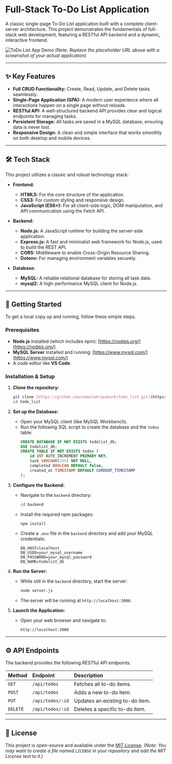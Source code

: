 # Full-Stack To-Do List Application

A classic single-page To-Do List application built with a complete client-server architecture. This project demonstrates the fundamentals of full-stack web development, featuring a RESTful API backend and a dynamic, interactive frontend.

![ToDo List App Demo](https://placehold.co/800x400/3498db/ffffff?text=ToDo+App+Screenshot)
*(Note: Replace the placeholder URL above with a screenshot of your actual application)*

---

## ✨ Key Features

- **Full CRUD Functionality:** Create, Read, Update, and Delete tasks seamlessly.
- **Single-Page Application (SPA):** A modern user experience where all interactions happen on a single page without reloads.
- **RESTful API:** A well-structured backend API provides clear and logical endpoints for managing tasks.
- **Persistent Storage:** All tasks are saved in a MySQL database, ensuring data is never lost.
- **Responsive Design:** A clean and simple interface that works smoothly on both desktop and mobile devices.

---

## 🛠️ Tech Stack

This project utilizes a classic and robust technology stack:

- **Frontend:**
  - **HTML5:** For the core structure of the application.
  - **CSS3:** For custom styling and responsive design.
  - **JavaScript (ES6+):** For all client-side logic, DOM manipulation, and API communication using the Fetch API.

- **Backend:**
  - **Node.js:** A JavaScript runtime for building the server-side application.
  - **Express.js:** A fast and minimalist web framework for Node.js, used to build the REST API.
  - **CORS:** Middleware to enable Cross-Origin Resource Sharing.
  - **Dotenv:** For managing environment variables securely.

- **Database:**
  - **MySQL:** A reliable relational database for storing all task data.
  - **mysql2:** A high-performance MySQL client for Node.js.

---

## 🚀 Getting Started

To get a local copy up and running, follow these simple steps.

### Prerequisites

- **Node.js** installed (which includes npm): [https://nodejs.org/](https://nodejs.org/)
- **MySQL Server** installed and running: [https://www.mysql.com/](https://www.mysql.com/)
- A code editor like **VS Code**.

### Installation & Setup

1.  **Clone the repository:**
    ```sh
    git clone [https://github.com/vemulakrupakar6/todo_list.git](https://github.com/vemulakrupakar6/todo_list.git)
    cd todo_list
    ```

2.  **Set up the Database:**
    - Open your MySQL client (like MySQL Workbench).
    - Run the following SQL script to create the database and the `todos` table:
      ```sql
      CREATE DATABASE IF NOT EXISTS todolist_db;
      USE todolist_db;
      CREATE TABLE IF NOT EXISTS todos (
          id INT AUTO_INCREMENT PRIMARY KEY,
          task VARCHAR(255) NOT NULL,
          completed BOOLEAN DEFAULT false,
          created_at TIMESTAMP DEFAULT CURRENT_TIMESTAMP
      );
      ```

3.  **Configure the Backend:**
    - Navigate to the `backend` directory:
      ```sh
      cd backend
      ```
    - Install the required npm packages:
      ```sh
      npm install
      ```
    - Create a `.env` file in the `backend` directory and add your MySQL credentials:
      ```env
      DB_HOST=localhost
      DB_USER=your_mysql_username
      DB_PASSWORD=your_mysql_password
      DB_NAME=todolist_db
      ```

4.  **Run the Server:**
    - While still in the `backend` directory, start the server:
      ```sh
      node server.js
      ```
    - The server will be running at `http://localhost:3000`.

5.  **Launch the Application:**
    - Open your web browser and navigate to:
      ```
      http://localhost:3000
      ```

---

## ⚙️ API Endpoints

The backend provides the following RESTful API endpoints:

| Method | Endpoint         | Description                   |
| :----- | :--------------- | :---------------------------- |
| `GET`  | `/api/todos`     | Fetches all to-do items.      |
| `POST` | `/api/todos`     | Adds a new to-do item.        |
| `PUT`  | `/api/todos/:id` | Updates an existing to-do item. |
| `DELETE`| `/api/todos/:id` | Deletes a specific to-do item.  |

---

## 📄 License

This project is open-source and available under the [MIT License](LICENSE).
*(Note: You may want to create a file named `LICENSE` in your repository and add the MIT License text to it.)*
